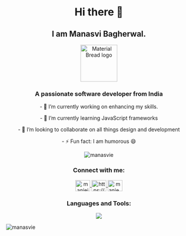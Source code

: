 <h1 align="center">
  Hi there 👋
</h1>
<h2 align="center">
  I am Manasvi Bagherwal.
</h2>  

<p align="center">
    <img width="100" src="https://github.com/Manasvie/Manasvie/assets/118369715/9260497f-8d37-4aa3-9aa2-ba61006420a7" alt="Material Bread logo">
</p>

<h3 align="center">A passionate software developer from India</h3>

<p align="center">
- 🔭 I’m currently working on enhancing my skills.
</p>
<p align="center">
- 🌱 I’m currently learning JavaScript frameworks
</p>
<p align="center">
- 👯 I’m looking to collaborate on all things design and development
</p>
<p align="center">
- ⚡ Fun fact: I am humorous 😄
</p>



<p align="center"> 
  <img src="https://komarev.com/ghpvc/?username=manasvie&label=Visitors&color=09476f&style=flat" alt="manasvie" /> 
</p>

<h3 align="center">Connect with me:</h3>
<p align="center">
<a href="https://twitter.com/manieieia" target="blank">
  <img align="center" src="https://raw.githubusercontent.com/rahuldkjain/github-profile-readme-generator/master/src/images/icons/Social/twitter.svg" alt="manieieia" height="30" width="40" />
</a>
<a href="https://linkedin.com/in/https://www.linkedin.com/in/manasvi-bagherwal/" target="blank">
  <img align="center" src="https://raw.githubusercontent.com/rahuldkjain/github-profile-readme-generator/master/src/images/icons/Social/linked-in-alt.svg" alt="https://www.linkedin.com/in/manasvi-bagherwal/" height="30" width="40" />
</a>
<a href="https://discord.gg/manie_37" target="blank">
  <img align="center" src="https://raw.githubusercontent.com/rahuldkjain/github-profile-readme-generator/master/src/images/icons/Social/discord.svg" alt="manie_37" height="30" width="40" />
</a>
</p>

<h3 align="center">Languages and Tools:</h3>
<div align="center">
  	<a href="https://skillicons.dev">
    	<img src="https://skillicons.dev/icons?i=figma,xd,vscode,vercel,fastapi,flask,py,mongodb,express,react,nodejs,postman,js,html,css,bootstrap,mysql,java,github,git,c,cpp&perline=50&theme=dark" />
	</a>
</div>

<p><img align="center" src="https://github-readme-stats.vercel.app/api/top-langs?username=manasvie&title_color=FA8C00&icon_color=CC5160&text_color=949CA5&bg_color=00000000&show_icons=true&locale=en&layout=compact" alt="manasvie" /></p>
<!--
<p>&nbsp;<img align="center" src="https://github-readme-stats.vercel.app/api?username=manasvie&show_icons=true&locale=en" alt="manasvie" /></p>
<!--
<p><img align="center" src="https://github-readme-streak-stats.herokuapp.com/?user=manasvie&" alt="manasvie" /></p>

<!--
**Manasvie/Manasvie** is a ✨ _special_ ✨ repository because its `README.md` (this file) appears on your GitHub profile.

Here are some ideas to get you started:

- 🔭 I’m currently working on ...
- 🌱 I’m currently learning ...
- 👯 I’m looking to collaborate on ...
- 🤔 I’m looking for help with ...
- 💬 Ask me about ...
- 📫 How to reach me: ...
- 😄 Pronouns: ...
- ⚡ Fun fact: ...
-->
